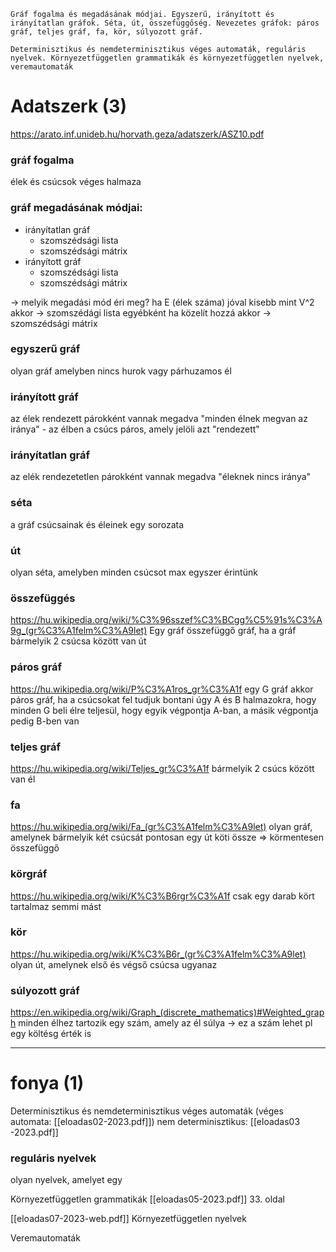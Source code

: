 ```
Gráf fogalma és megadásának módjai. Egyszerű, irányított és irányítatlan gráfok. Séta, út, összefüggőség. Nevezetes gráfok: páros gráf, teljes gráf, fa, kör, súlyozott gráf.

Determinisztikus és nemdeterminisztikus véges automaták, reguláris nyelvek. Környezetfüggetlen grammatikák és környezetfüggetlen nyelvek, veremautomaták
```

# Adatszerk (3)
https://arato.inf.unideb.hu/horvath.geza/adatszerk/ASZ10.pdf
### gráf fogalma
élek és csúcsok véges halmaza
### gráf megadásának módjai:
- irányítatlan gráf
	- szomszédsági lista
	- szomszédsági mátrix
- irányított gráf
	- szomszédsági lista
	- szomszédsági mátrix

-> melyik megadási mód éri meg?
ha E (élek száma) jóval kisebb mint V^2 akkor -> szomszédági lista
egyébként ha közelít hozzá akkor -> szomszédsági mátrix

### egyszerű gráf
olyan gráf amelyben nincs hurok vagy párhuzamos él

### irányított gráf
az élek rendezett párokként vannak megadva
"minden élnek megvan az iránya"
	- az élben a csúcs páros, amely jelöli azt "rendezett"

### irányítatlan gráf
az elék rendezetetlen párokként vannak megadva
"éleknek nincs iránya"

### séta
a gráf csúcsainak és éleinek egy sorozata

### út
olyan séta, amelyben minden csúcsot max egyszer érintünk

### összefüggés
https://hu.wikipedia.org/wiki/%C3%96sszef%C3%BCgg%C5%91s%C3%A9g_(gr%C3%A1felm%C3%A9let)
Egy gráf összefüggő gráf, ha a gráf bármelyik 2 csúcsa között van út
### páros gráf
https://hu.wikipedia.org/wiki/P%C3%A1ros_gr%C3%A1f
egy G gráf akkor páros gráf, ha a csúcsokat fel tudjuk bontani úgy A és B halmazokra, hogy minden G beli élre teljesül, hogy egyik végpontja A-ban, a másik végpontja pedig B-ben van

### teljes gráf
https://hu.wikipedia.org/wiki/Teljes_gr%C3%A1f
bármelyik 2 csúcs között van él

### fa
https://hu.wikipedia.org/wiki/Fa_(gr%C3%A1felm%C3%A9let)
olyan gráf, amelynek bármelyik két csúcsát pontosan egy út köti össze
=> körmentesen összefüggő

### körgráf
https://hu.wikipedia.org/wiki/K%C3%B6rgr%C3%A1f
csak egy darab kört tartalmaz semmi mást

### kör
https://hu.wikipedia.org/wiki/K%C3%B6r_(gr%C3%A1felm%C3%A9let)
olyan út, amelynek első és végső csúcsa ugyanaz

### súlyozott gráf
https://en.wikipedia.org/wiki/Graph_(discrete_mathematics)#Weighted_graph
minden élhez tartozik egy szám, amely az él súlya
-> ez a szám lehet pl egy költésg érték is

---------------------------
# fonya (1)
Determinisztikus és nemdeterminisztikus véges automaták 
(véges automata: [[eloadas02-2023.pdf]])
nem determinisztikus: [[eloadas03 -2023.pdf]]

### reguláris nyelvek
olyan nyelvek, amelyet egy 

Környezetfüggetlen grammatikák
[[eloadas05-2023.pdf]] 33. oldal


[[eloadas07-2023-web.pdf]]
Környezetfüggetlen nyelvek

Veremautomaták